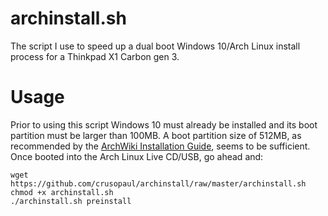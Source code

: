 # archinstall.sh
The script I use to speed up a dual boot Windows 10/Arch Linux install process for a Thinkpad X1 Carbon gen 3.

# Usage
Prior to using this script Windows 10 must already be installed and its boot partition must be larger than 100MB. A boot partition size of 512MB, as recommended by the [ArchWiki Installation Guide](https://wiki.archlinux.org/index.php/installation_guide), seems to be sufficient. Once booted into the Arch Linux Live CD/USB, go ahead and:
````
wget https://github.com/crusopaul/archinstall/raw/master/archinstall.sh
chmod +x archinstall.sh
./archinstall.sh preinstall
````
